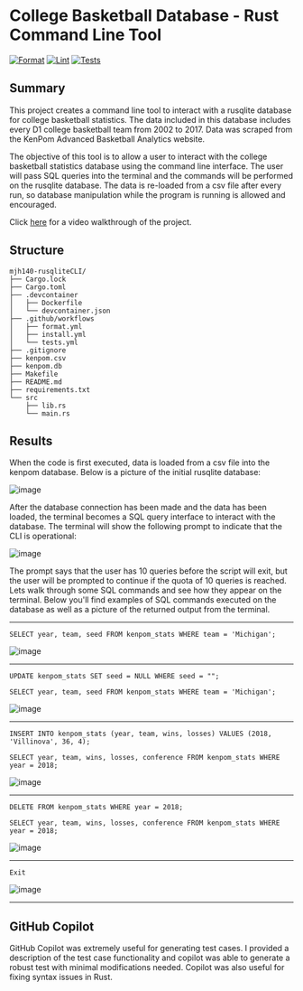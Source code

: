 # College Basketball Database - Rust Command Line Tool

[![Format](https://github.com/nogibjj/mjh140-rusqliteCLI/actions/workflows/format.yml/badge.svg)](https://github.com/nogibjj/mjh140-rusqliteCLI/actions/workflows/format.yml)  [![Lint](https://github.com/nogibjj/mjh140-rusqliteCLI/actions/workflows/lint.yml/badge.svg)](https://github.com/nogibjj/mjh140-rusqliteCLI/actions/workflows/lint.yml)   [![Tests](https://github.com/nogibjj/mjh140-rusqliteCLI/actions/workflows/tests.yml/badge.svg)](https://github.com/nogibjj/mjh140-rusqliteCLI/actions/workflows/tests.yml)

## Summary

This project creates a command line tool to interact with a rusqlite database for college basketball statistics.  The data included in this database includes every D1 college basketball team from 2002 to 2017. Data was scraped from the KenPom Advanced Basketball Analytics website.

The objective of this tool is to allow a user to interact with the college basketball statistics database using the command line interface. The user will pass SQL queries into the terminal and the commands will be performed on the rusqlite database. The data is re-loaded from a csv file after every run, so database manipulation while the program is running is allowed and encouraged.

Click [here](https://youtu.be/pngTNpaUfbE) for a video walkthrough of the project.


## Structure
```text
mjh140-rusqliteCLI/
├── Cargo.lock
├── Cargo.toml
├── .devcontainer
│   ├── Dockerfile
│   └── devcontainer.json
├── .github/workflows
│   ├── format.yml
│   ├── install.yml
│   └── tests.yml
├── .gitignore
├── kenpom.csv
├── kenpom.db
├── Makefile
├── README.md
├── requirements.txt
└── src
    ├── lib.rs
    └── main.rs
```

## Results

When the code is first executed, data is loaded from a csv file into the kenpom database. Below is a picture of the initial rusqlite database:

![image](https://github.com/nogibjj/mjh-miniproject8/assets/114833075/c21591e7-5f57-461b-8e98-90dd430c671d)

After the database connection has been made and the data has been loaded, the terminal becomes a SQL query interface to interact with the database. The terminal will show the following prompt to indicate that the CLI is operational:

![image](https://github.com/nogibjj/mjh-miniproject8/assets/114833075/d8d36315-0859-4461-8818-117b13614a2c)

The prompt says that the user has 10 queries before the script will exit, but the user will be prompted to continue if the quota of 10 queries is reached. Lets walk through some SQL commands and see how they appear on the terminal. Below you'll find examples of SQL commands executed on the database as well as a picture of the returned output from the terminal.

___
`SELECT year, team, seed FROM kenpom_stats WHERE team = 'Michigan';`

![image](https://github.com/nogibjj/mjh-miniproject8/assets/114833075/d19c3d93-30d4-4b3f-911b-6543bd9c9b63)
___
`UPDATE kenpom_stats SET seed = NULL WHERE seed = "";`

`SELECT year, team, seed FROM kenpom_stats WHERE team = 'Michigan';`

![image](https://github.com/nogibjj/mjh-miniproject8/assets/114833075/a9332479-9830-43b2-9cf0-a3e59bd2b3a2)
___
`INSERT INTO kenpom_stats (year, team, wins, losses) VALUES (2018, 'Villinova', 36, 4);`

`SELECT year, team, wins, losses, conference FROM kenpom_stats WHERE year = 2018;`

![image](https://github.com/nogibjj/mjh-miniproject8/assets/114833075/ed9f93a8-23ea-4fff-9d54-5b5cf68db172)
___
`DELETE FROM kenpom_stats WHERE year = 2018;`

`SELECT year, team, wins, losses, conference FROM kenpom_stats WHERE year = 2018;`

![image](https://github.com/nogibjj/mjh-miniproject8/assets/114833075/ed5230f4-9928-46b6-9f8c-eba8610da1a0)
___
`Exit`

![image](https://github.com/nogibjj/mjh-miniproject8/assets/114833075/dff8a1cd-9bc6-479c-af68-9ddd74ab56a6)
___

## GitHub Copilot

GitHub Copilot was extremely useful for generating test cases. I provided a description of the test case functionality and copilot was able to generate a robust test with minimal modifications needed. Copilot was also useful for fixing syntax issues in Rust.
